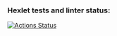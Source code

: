 ### Hexlet tests and linter status:
[![Actions Status](https://github.com/Talmens/qa-engineer-project-85/actions/workflows/hexlet-check.yml/badge.svg)](https://github.com/Talmens/qa-engineer-project-85/actions)
